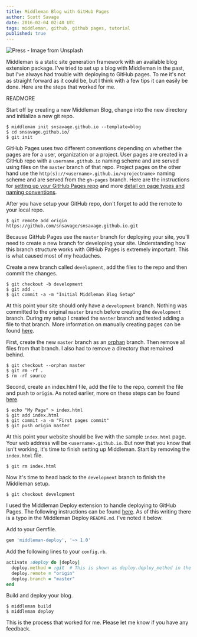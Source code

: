 ```yaml
---
title: Middleman Blog with GitHub Pages
author: Scott Savage
date: 2016-02-04 02:40 UTC
tags: middleman, github, github pages, tutorial
published: true
---
```


![Press - Image from Unsplash](https://source.unsplash.com/BVyNlchWqzs/600x400 "Press - Image from Unsplash") 

Middleman is a static site generation framework with an available blog extension package.  I've tried to set up a blog with Middleman in the past, but I've always had trouble with deploying to GitHub pages.  To me it's not as straight forward as it could be, but I think with a few tips it can easily be done.  Here are the steps that worked for me.  

READMORE

Start off by creating a new Middleman Blog, change into the new directory and initialize a new git repo.  

```shell
$ middleman init snsavage.github.io --template=blog
$ cd snsavage.github.io/
$ git init
```

GitHub Pages uses two different conventions depending on whether the pages are for a user, organization or a project.  User pages are created in a GitHub repo with a `username.github.io` naming scheme and are served using files on the `master` branch of that repo.  Project pages on the other hand use the `http(s)://<username>.github.io/<projectname>` naming scheme and are served from the `gh-pages` branch.  Here are the instructions for [setting up your GitHub Pages repo](https://pages.github.com "GitHub Pages") and more [detail on page types and naming conventions](https://help.github.com/articles/user-organization-and-project-pages/ "User, Organization, and Project Pages").

After you have setup your GitHub repo, don't forget to add the remote to your local repo.

```shell
$ git remote add origin https://github.com/snsavage/snsavage.github.io.git
```

Because GitHub Pages use the `master` branch for deploying your site, you'll need to create a new branch for developing your site.  Understanding how this branch structure works with GitHub Pages is extremely important.  This is what caused most of my headaches.  

Create a new branch called `development`, add the files to the repo and then commit the changes.   

```shell
$ git checkout -b development
$ git add .
$ git commit -a -m "Initial Middleman Blog Setup"
```

At this point your site should only have a `development` branch.  Nothing was committed to the original `master` branch before creating the `development` branch.  During my setup I created the `master` branch and tested adding a file to that branch.  More information on manually creating pages can be found [here](https://help.github.com/articles/creating-project-pages-manually/ "Creating Project Pages Manually").

First, create the new `master` branch as an [orphan](https://git-scm.com/docs/git-checkout/1.7.3.1 "git-checkout Manual Page") branch.  Then remove all files from that branch.  I also had to remove a directory that remained behind.  

```shell
$ git checkout --orphan master
$ git rm -rf .
$ rm -rf source
```

Second, create an index.html file, add the file to the repo, commit the file and push to `origin`.  As noted earlier, more on these steps can be found [here](https://help.github.com/articles/creating-project-pages-manually/ "Creating Project Pages Manually").

```shell
$ echo "My Page" > index.html
$ git add index.html
$ git commit -a -m "First pages commit"
$ git push origin master
```

At this point your website should be live with the sample `index.html` page.  Your web address will be `<username>.github.io`.  But now that you know that isn't working, it's time to finish setting up Middleman.  Start by removing the `index.html` file.

```shell
$ git rm index.html
```
  
Now it's time to head back to the `development` branch to finish the Middleman setup.  

```shell
$ git checkout development
```
I used the Middleman Deploy extension to handle deploying to GitHub Pages.  The following instructions can be found [here](https://github.com/middleman-contrib/middleman-deploy "Middleman Deploy").  As of this writing there is a typo in the Middleman Deploy `README.md`.  I've noted it below.     

Add to your Gemfile.

```ruby
gem 'middleman-deploy', '~> 1.0'
```

Add the following lines to your `config.rb`.

```ruby
activate :deploy do |deploy|
  deploy.method = :git  # This is shown as deploy.deploy_method in the README.
  deploy.remote = "origin"
  deploy.branch = "master"
end
```

Build and deploy your blog.

```shell
$ middleman build
$ middleman deploy
```

This is the process that worked for me.  Please let me know if you have any feedback.

